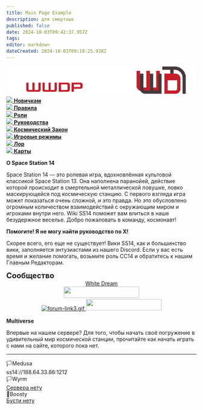 ```yaml
---
title: Main Page Example
description: для смертных
published: false
date: 2024-10-03T09:42:37.957Z
tags: 
editor: markdown
dateCreated: 2024-10-03T09:18:25.938Z
---
```


<div class="">
        <div class="flex page-col-content xs12 lg9 xl10 order-xs1">
          <div class="contents">
            <div>
              <center>
                <img src="/main_page_icons/wwdpwikilogo228.png" class="try-cock">
              </center>
              <div class="maincontainer">
                <div class="buttoncontainer">
                  <div>
                    <a href="/beginnersguide" class="icon-link is-internal-link is-valid-page">
                      <img src="https://wiki.ss14.su/main_page_icons/forbeginners_icon.png">
                      <b>Новичкам</b>
                    </a>
                  </div>
                  <div>
                    <a href="/rules" class="icon-link is-internal-link is-valid-page">
                      <img src="https://wiki.ss14.su/main_page_icons/rule_icon.png">
                      <b>Правила</b>
                    </a>
                  </div>
                  <div>
                    <a href="/roles" class="icon-link is-internal-link is-valid-page">
                      <img src="https://wiki.ss14.su/main_page_icons/roles_icon.png">
                      <b>Роли</b>
                    </a>
                  </div>
                  <div>
                    <a href="/guides" class="icon-link is-internal-link is-valid-page">
                      <img src="https://wiki.ss14.su/main_page_icons/guides_icon.png">
                      <b>Руководства</b>
                    </a>
                  </div>
                  <div>
                    <a href="/spacelaw" class="icon-link is-internal-link is-valid-page">
                      <img src="https://wiki.ss14.su/main_page_icons/space_law_icon.png">
                      <b>Космический Закон</b>
                    </a>
                  </div>
                  <div>
                    <a href="/gamemodes" class="icon-link is-internal-link is-valid-page">
                      <img src="https://wiki.ss14.su/main_page_icons/gamemodes_icon.png">
                      <b>Игровые режимы</b>
                    </a>
                  </div>
                  <div>
                    <a href="/backstory" class="icon-link is-internal-link is-valid-page">
                      <img src="https://wiki.ss14.su/main_page_icons/nt_icon.png">
                      <b>Лор</b>
                    </a>
                  </div>
                  <div>
                    <a href="/maps" class="icon-link is-external-link">
                      <img src="https://wiki.ss14.su/main_page_icons/maps_icon.png">
                      <b>Карты</b>
                    </a>
                  </div>
                </div>
                <div class="communitycontainer">
                  <div class="communitydesc">
                    <p>
                      <strong>О Space Station 14</strong>
                    </p>
                    <p>Space Station 14 — это ролевая игра, вдохновлённая культовой классикой Space Station 13. Она наполнена паранойей, действие которой происходит в смертельной металлической ловушке, ловко маскирующейся под космическую станцию. С первого взгляда игра может показаться очень сложной, и это правда. Но это обусловлено огромным количеством взаимодействий с окружающим миром и игроками внутри него. Wiki SS14 поможет вам влиться в наше безудержное веселье. Добро пожаловать в команду, космонавт!</p>
                  </div>
                  <div class="communitydesc">
                    <p>
                      <strong>Помогите! Я не могу найти руководство по X!</strong>
                    </p>
                    <p>Скорее всего, его еще не существует! Вики SS14, как и большинство вики, заполняется энтузиастами из нашего Discord. Если у вас есть время и желание помогать, возьмите роль СС14 и обратитесь к нашим Главным Редакторам.</p>
                  </div>
                  <div class="communitydesc" style="padding-bottom: 2px; width: 100%;">
                    <p style="font-size: 20px; padding: 0px; margin: 0px;">
                      <strong>Сообщество</strong>
                    </p>
                    <center>
                      <div>
                        <div class="community-element">
                        <a class="fredoka-font" href="https://discord.gg/WR4MNKuDVA" class="community-link is-external-link">White Dream
                        </a>
                        </div>
                        <a href="https://google.com" class="community-link is-external-link">
                          <span class="icon">
                            <img src="https://wiki.ss14.su/vk_link.png" width="200" height="30" class="try-cock">
                          </span>
                        </a>
                      </div>
                      <div>
                        <a rel="nofollow" href="https://forum.wwdp-ss14.ru/" class="community-link is-external-link">
                          <span class="icon">
                            <img src="https://wiki.ss14.su/forum-link3.gif" alt="forum-link3.gif" width="200" height="30" class="try-cock">
                          </span>
                        </a>
                        <a href="https://spacestationmultiverse.com/" class="community-link is-external-link">
                          <span class="icon">
                            <img src="https://wiki.ss14.su/hub-link2.gif" width="200" height="30"  class="try-cock">
                          </span>
                        </a>
                      </div>
                    </center>
                  </div>
                </div>
              </div>
              <div></div>
              <div class="multiversecont">
                <p>
                  <strong>Multiverse</strong>
                </p>
                <p>Впервые на нашем сервере? Для того, чтобы начать своё погружение в удивительный мир космической станции, прочитайте как начать играть с нами на <a href="https://google.com" class="is-external-link" style="text-decoration: none;">сайте, которого пока нет</a>.
                </p>
              </div>
              <div></div>
              <hr>
              <div class="containerextra">
                <div class="servermenu">
                  <div>🏳️Medusa</div>
                  <div>
                    <a class="is-external-link"><span id="copy">ss14://188.64.33.86:1212</span></a>
                  </div>
                </div>
              <div class="containerextra">
                <div class="servermenu">
                  <div>🏳️Wyrm</div>
                  <div>
                    <a href="https://google.com" class="is-external-link">Сервера нету</a>
                  </div>
                </div>
                <div class="servermenu">
                  <div>💎Boosty</div>
                  <div>
                    <a href="https://google.com" class="is-external-link">Бусти нету</a>
                  </div>
                </div>
              </div>